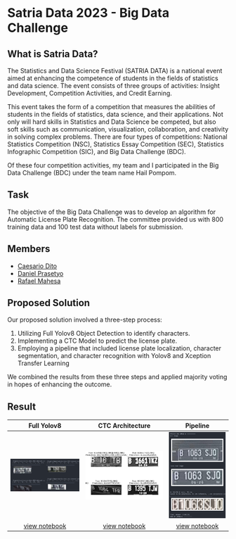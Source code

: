 # Satria Data 2023 - Big Data Challenge

## What is Satria Data?

The Statistics and Data Science Festival (SATRIA DATA) is a national event aimed at enhancing the competence of students in the fields of statistics and data science. The event consists of three groups of activities: Insight Development, Competition Activities, and Credit Earning.

This event takes the form of a competition that measures the abilities of students in the fields of statistics, data science, and their applications. Not only will hard skills in Statistics and Data Science be competed, but also soft skills such as communication, visualization, collaboration, and creativity in solving complex problems. There are four types of competitions: National Statistics Competition (NSC), Statistics Essay Competition (SEC), Statistics Infographic Competition (SIC), and Big Data Challenge (BDC).

Of these four competition activities, my team and I participated in the Big Data Challenge (BDC) under the team name Hail Pompom.

## Task

The objective of the Big Data Challenge was to develop an algorithm for Automatic License Plate Recognition. The committee provided us with 800 training data and 100 test data without labels for submission.

## Members

- [Caesario Dito](https://github.com/caesariodito)
- [Daniel Prasetyo](https://github.com/danielprasetyo7952)
- [Rafael Mahesa](https://github.com/rafaelmahesa)

## Proposed Solution

Our proposed solution involved a three-step process:

1. Utilizing Full Yolov8 Object Detection to identify characters.
2. Implementing a CTC Model to predict the license plate.
3. Employing a pipeline that included license plate localization, character segmentation, and character recognition with Yolov8 and Xception Transfer Learning

We combined the results from these three steps and applied majority voting in hopes of enhancing the outcome.

## Result

|                          Full Yolov8                          |              CTC Architecture              |                    Pipeline                     |
| :-----------------------------------------------------------: | :----------------------------------------: | :---------------------------------------------: |
|                ![Alt text](docs/fullyolo.png)                 |  ![Alt text](docs/output-ctc-cropped.png)  |         ![Alt text](docs/pipeline.png)          |
| [view notebook](prediction-with-yolov8-objectdetection.ipynb) | [view notebook](prediction-with-ctc.ipynb) | [view notebook](prediction-with-pipeline.ipynb) |

